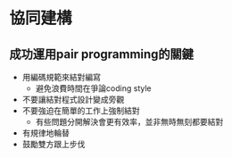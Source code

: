 # 協同建構
## 成功運用pair programming的關鍵
* 用編碼規範來結對編寫
	* 避免浪費時間在爭論coding style
* 不要讓結對程式設計變成旁觀
* 不要強迫在簡單的工作上強制結對
	* 有些問題分開解決會更有效率，並非無時無刻都要結對
* 有規律地輪替
* 鼓勵雙方跟上步伐
<!--stackedit_data:
eyJoaXN0b3J5IjpbLTIxMDM5NjE5NDEsMTI2NjAyODgyMV19
-->